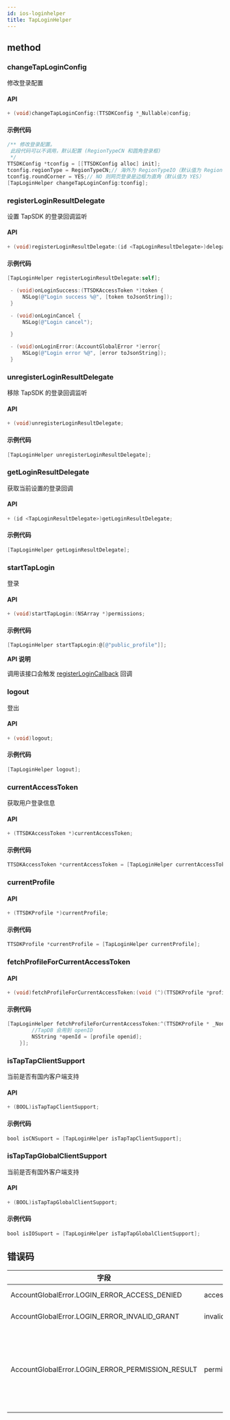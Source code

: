 ```yaml
---
id: ios-loginhelper
title: TapLoginHelper
---
```

## method

### changeTapLoginConfig
修改登录配置
#### API  
```objectivec
+ (void)changeTapLoginConfig:(TTSDKConfig *_Nullable)config;
```
#### 示例代码

```objectivec
/** 修改登录配置。
 此段代码可以不调用，默认配置 (RegionTypeCN 和圆角登录框)
 */
TTSDKConfig *tconfig = [[TTSDKConfig alloc] init];
tconfig.regionType = RegionTypeCN;// 海外为 RegionTypeIO（默认值为 RegionTypeCN）
tconfig.roundCorner = YES;// NO 则网页登录是边框为直角（默认值为 YES）
[TapLoginHelper changeTapLoginConfig:tconfig];
```

### registerLoginResultDelegate
设置 TapSDK 的登录回调监听  

#### API  

```objectivec
+ (void)registerLoginResultDelegate:(id <TapLoginResultDelegate>)delegate;
```

#### 示例代码

```objectivec
[TapLoginHelper registerLoginResultDelegate:self];

 - (void)onLoginSuccess:(TTSDKAccessToken *)token {
     NSLog(@"Login success %@", [token toJsonString]);
 }

 - (void)onLoginCancel {
     NSLog(@"Login cancel");

 }

 - (void)onLoginError:(AccountGlobalError *)error{
     NSLog(@"Login error %@", [error toJsonString]);
 }
```

### unregisterLoginResultDelegate
移除 TapSDK 的登录回调监听  

#### API  

```objectivec
+ (void)unregisterLoginResultDelegate;
```

#### 示例代码

```objectivec
[TapLoginHelper unregisterLoginResultDelegate];
```

### getLoginResultDelegate
获取当前设置的登录回调

#### API  

```objectivec
+ (id <TapLoginResultDelegate>)getLoginResultDelegate;
```

#### 示例代码

```objectivec
[TapLoginHelper getLoginResultDelegate];
```

### startTapLogin

登录

#### API

```objectivec
+ (void)startTapLogin:(NSArray *)permissions;
```

#### 示例代码

```objectivec
[TapLoginHelper startTapLogin:@[@"public_profile"]];
```

**API 说明**  

调用该接口会触发 [registerLoginCallback](#registerLoginCallback) 回调


### logout

登出

#### API

```objectivec
+ (void)logout;
```

#### 示例代码

```objectivec
[TapLoginHelper logout];
```

### currentAccessToken

获取用户登录信息

#### API

```objectivec
+ (TTSDKAccessToken *)currentAccessToken;
```

#### 示例代码

```objectivec
TTSDKAccessToken *currentAccessToken = [TapLoginHelper currentAccessToken];
```

### currentProfile

#### API

```objectivec
+ (TTSDKProfile *)currentProfile;
```

#### 示例代码

```objectivec
TTSDKProfile *currentProfile = [TapLoginHelper currentProfile];
```

### fetchProfileForCurrentAccessToken

#### API

```objectivec
+ (void)fetchProfileForCurrentAccessToken:(void (^)(TTSDKProfile *profile, NSError *error))callback;
```

#### 示例代码

```objectivec
[TapLoginHelper fetchProfileForCurrentAccessToken:^(TTSDKProfile * _Nonnull profile, NSError * _Nonnull error) {
        //TapDB 会用到 openID
        NSString *openId = [profile openid];
    }];
```

### isTapTapClientSupport
当前是否有国内客户端支持
#### API

```objectivec
+ (BOOL)isTapTapClientSupport;
```

#### 示例代码

```objectivec
bool isCNSuport = [TapLoginHelper isTapTapClientSupport];
```

### isTapTapGlobalClientSupport
当前是否有国外客户端支持
#### API

```objectivec
+ (BOOL)isTapTapGlobalClientSupport;
```

#### 示例代码

```objectivec
bool isIOSuport = [TapLoginHelper isTapTapGlobalClientSupport];
```

## 错误码
| 字段          | error | 说明       |
| ----------- | --- | -------- |
| AccountGlobalError.LOGIN_ERROR_ACCESS_DENIED       | access_denied   | token 失效   |
| AccountGlobalError.LOGIN_ERROR_INVALID_GRANT     | invalid_grant   |  token 失效    |
| AccountGlobalError.LOGIN_ERROR_PERMISSION_RESULT       | permission_result   | 登录失败，发生在首次登录过程中    |
